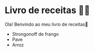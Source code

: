 # Livro de receitas :man_cook:

Ola! Benvindo ao meu livro de receitas:wave: 

- Strongonoff de frango
- Pave
- Arroz

